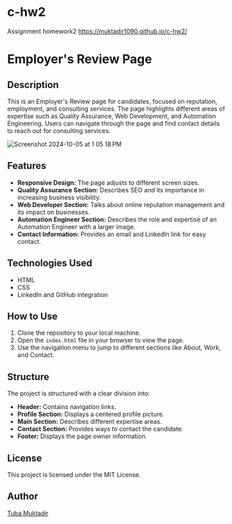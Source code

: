 # c-hw2
Assignment homework2
https://muktadir1090.github.io/c-hw2/
# Employer's Review Page

## Description
This is an Employer's Review page for candidates, focused on reputation, employment, and consulting services. The page highlights different areas of expertise such as Quality Assurance, Web Development, and Automation Engineering. Users can navigate through the page and find contact details to reach out for consulting services.

![Screenshot 2024-10-05 at 1 05 18 PM](https://github.com/user-attachments/assets/8f9aac2f-8035-465d-b57c-e1d6b00648fc)

## Features
- **Responsive Design:** The page adjusts to different screen sizes.
- **Quality Assurance Section:** Describes SEO and its importance in increasing business visibility.
- **Web Developer Section:** Talks about online reputation management and its impact on businesses.
- **Automation Engineer Section:** Describes the role and expertise of an Automation Engineer with a larger image.
- **Contact Information:** Provides an email and LinkedIn link for easy contact.

## Technologies Used
- HTML
- CSS
- LinkedIn and GitHub integration

## How to Use
1. Clone the repository to your local machine.
2. Open the `index.html` file in your browser to view the page.
3. Use the navigation menu to jump to different sections like About, Work, and Contact.

## Structure
The project is structured with a clear division into:
- **Header:** Contains navigation links.
- **Profile Section:** Displays a centered profile picture.
- **Main Section:** Describes different expertise areas.
- **Contact Section:** Provides ways to contact the candidate.
- **Footer:** Displays the page owner information.

## License
This project is licensed under the MIT License.

## Author
[Tuba Muktadir](https://www.linkedin.com/in/tuba-m-4ba104124/)
